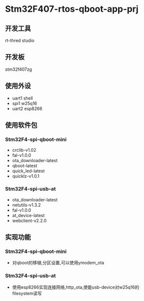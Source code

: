 # Stm32F407-rtos-qboot-app-prj

## 开发工具
rt-thred studio
## 开发板
stm32f407zg
## 使用外设
* uart1   shell
* spi1    w25q16 
* uart2   esp8266
## 使用软件包
### Stm32F4-spi-qboot-mini
* crclib-v1.02
* fal-v1.0.0
* ota_downloader-latest
* qboot-latest
* quick_led-latest
* quicklz-v1.0.1
### Stm32F4-spi-usb-at
* ota_downloader-latest
* netutils-v1.3.2
* fal-v1.0.0
* at_device-latest
* webclient-v2.2.0
## 实现功能
### Stm32F4-spi-qboot-mini
* 对qboot的移植,分区设置,可以使用ymodem_ota
### Stm32F4-spi-usb-at
* 使用esp8266实现连接网络,http_ota,使能usb-device对w25q16的filesystem读写
